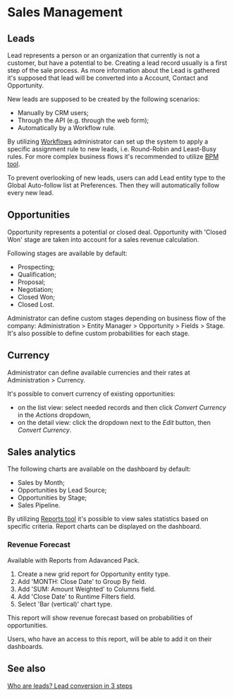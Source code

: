 # Sales Management

## Leads

Lead represents a person or an organization that currently is not a customer, but have a potential to be. Creating a lead record usually is a first step of the sale process. As more information about the Lead is gathered it's supposed that lead will be converted into a Account, Contact and Opportunity.

New leads are supposed to be created by the following scenarios:

* Manually by CRM users;
* Through the API (e.g. through the web form);
* Automatically by a Workflow rule.

By utilizing [Workflows](https://github.com/espocrm/documentation/blob/master/administration/workflows.md) administrator can set up the system to apply a specific assignment rule to new leads, i.e. Round-Robin and Least-Busy rules. For more complex business flows it's recommended to utilize [BPM tool](https://github.com/espocrm/documentation/blob/master/administration/bpm.md).

To prevent overlooking of new leads, users can add Lead entity type to the Global Auto-follow list at Preferences. Then they will automatically follow every new lead. 

## Opportunities

Opportunity represents a potential or closed deal. Opportunity with 'Closed Won' stage are taken into account for a sales revenue calculation. 

Following stages are available by default:

* Prospecting;
* Qualification;
* Proposal;
* Negotiation;
* Closed Won;
* Closed Lost.

Administrator can define custom stages depending on business flow of the company: Administration > Entity Manager > Opportunity > Fields > Stage. It's also possible to define custom probabilities for each stage.

## Currency 

Administrator can define available currencies and their rates at Administration > Currency. 

It's possible to convert currency of existing opportunities:

* on the list view: select needed records and then click *Convert Currency* in the *Actions* dropdown,
* on the detail view: click the dropdown next to the *Edit* button, then *Convert Currency*.

## Sales analytics

The following charts are available on the dashboard by default:

* Sales by Month;
* Opportunities by Lead Source;
* Opportunities by Stage;
* Sales Pipeline.

By utilizing [Reports tool](https://github.com/espocrm/documentation/blob/master/user-guide/reports.md) it's possible to view sales statistics based on specific criteria. Report charts can be displayed on the dashboard.

### Revenue Forecast

Available with Reports from Adavanced Pack.

1. Create a new grid report for Opportunity entity type.
2. Add 'MONTH: Close Date' to Group By field. 
3. Add 'SUM: Amount Weighted' to Columns field.
4. Add 'Close Date' to Runtime Filters field.
5. Select 'Bar (vertical)' chart type.

This report will show revenue forecast based on probabilities of opportunities.

Users, who have an access to this report, will be able to add it on their dashboards.

## See also

[Who are leads? Lead conversion in 3 steps](https://www.espocrm.com/tips/lead-conversion/)
